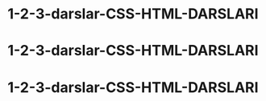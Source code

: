 # 1-2-3-darslar-CSS-HTML-DARSLARI
# 1-2-3-darslar-CSS-HTML-DARSLARI
# 1-2-3-darslar-CSS-HTML-DARSLARI
